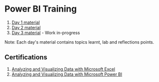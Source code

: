 # Power BI Training

1. [Day 1 material](https://github.com/vikbehal/Explore/blob/master/Power%20BI/Day%201.md)
2. [Day 2 material](https://github.com/vikbehal/Explore/blob/master/Power%20BI/Day%202.md)
3. [Day 3 material](https://github.com/vikbehal/Explore/blob/master/Power%20BI/Day%203.md) - Work in-progress

Note: Each day's material contains topics learnt, lab and reflections points.

## Certifications
1. [Analyzing and Visualizing Data with Microsoft Excel](https://www.microsoft.com/en-us/learning/exam-70-778.aspx)  
2. [Analyzing and Visualizing Data with Microsoft Power BI](https://www.microsoft.com/en-us/learning/exam-70-779.aspx)
